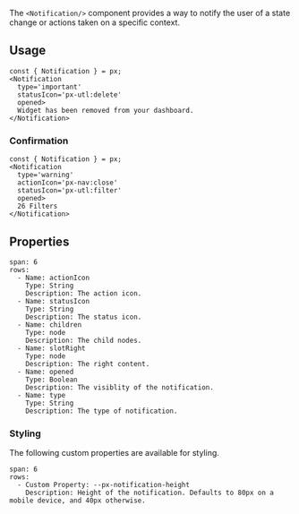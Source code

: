 The `<Notification/>` component provides a way to notify the user of a state change or actions taken on a specific context.

## Usage

```react
const { Notification } = px;
<Notification 
  type='important' 
  statusIcon='px-utl:delete'
  opened>
  Widget has been removed from your dashboard.
</Notification>
```

### Confirmation
```react
const { Notification } = px;
<Notification 
  type='warning' 
  actionIcon='px-nav:close' 
  statusIcon='px-utl:filter'
  opened>
  26 Filters
</Notification>
```


## Properties

```table
span: 6
rows:
  - Name: actionIcon
    Type: String
    Description: The action icon.
  - Name: statusIcon
    Type: String
    Description: The status icon.
  - Name: children
    Type: node
    Description: The child nodes.
  - Name: slotRight
    Type: node
    Description: The right content.
  - Name: opened
    Type: Boolean
    Description: The visiblity of the notification.
  - Name: type
    Type: String
    Description: The type of notification.
```


### Styling
The following custom properties are available for styling.

```table
span: 6
rows:
  - Custom Property: --px-notification-height	
    Description: Height of the notification. Defaults to 80px on a mobile device, and 40px otherwise.
```
